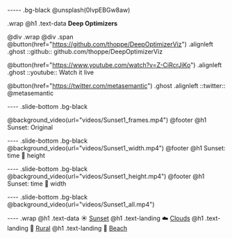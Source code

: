 ----- .bg-black
@unsplash(0IvpEBGw8aw) 

.wrap 
 @h1 .text-data **Deep Optimizers**

 @div .wrap @div .span
  @button(href="https://github.com/thoppe/DeepOptimizerViz") .alignleft .ghost
   ::github:: github.com/thoppe/DeepOptimizerViz
   
  @button(href="https://www.youtube.com/watch?v=Z-CiRcrJiKo") .alignleft .ghost
   ::youtube:: Watch it live
   
  @button(href="https://twitter.com/metasemantic") .ghost .alignleft
   ::twitter:: @metasemantic 

---- .slide-bottom .bg-black

@background_video(url="videos/Sunset1_frames.mp4")
@footer @h1 Sunset: Original 

---- .slide-bottom .bg-black
@background_video(url="videos/Sunset1_width.mp4")
@footer @h1 Sunset: time :twisted_rightwards_arrows: height

---- .slide-bottom .bg-black
@background_video(url="videos/Sunset1_height.mp4")
@footer @h1 Sunset: time :twisted_rightwards_arrows: width

---- .slide-bottom .bg-black
@background_video(url="videos/Sunset1_all.mp4")

---- .wrap
@h1 .text-data :sunny: [Sunset](sunset.html)
@h1 .text-landing :cloud: [Clouds](clouds.html)
@h1 .text-landing :leaves: [Rural](rural.html)
@h1 .text-landing :ocean: [Beach](beach.html)
